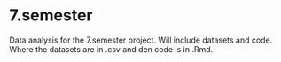 # 7.semester
Data analysis for the 7.semester project. Will include datasets and code.
Where the datasets  are in .csv and den code is in .Rmd.
